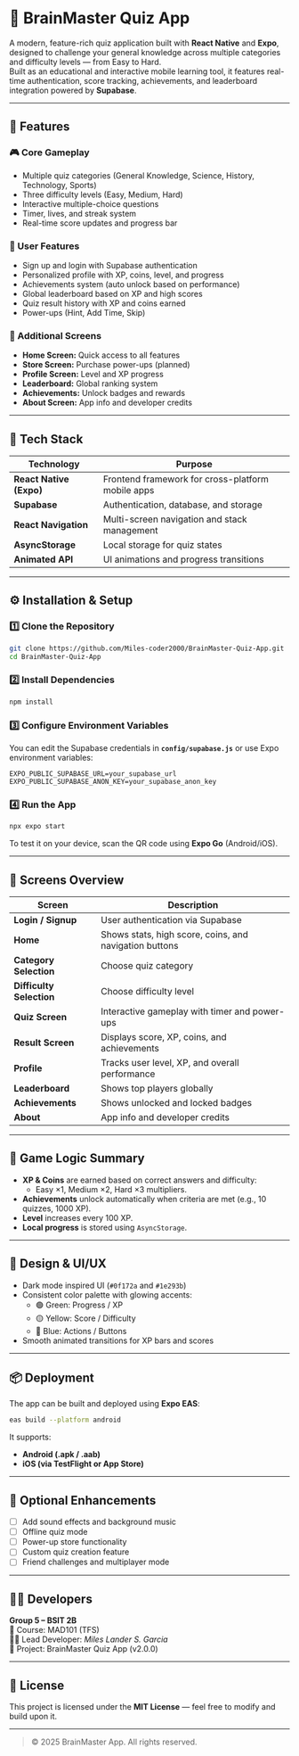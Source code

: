 # 🧠 BrainMaster Quiz App

A modern, feature-rich quiz application built with **React Native** and **Expo**, designed to challenge your general knowledge across multiple categories and difficulty levels — from Easy to Hard.  
Built as an educational and interactive mobile learning tool, it features real-time authentication, score tracking, achievements, and leaderboard integration powered by **Supabase**.

---

## 🚀 Features

### 🎮 Core Gameplay
- Multiple quiz categories (General Knowledge, Science, History, Technology, Sports)
- Three difficulty levels (Easy, Medium, Hard)
- Interactive multiple-choice questions
- Timer, lives, and streak system
- Real-time score updates and progress bar

### 🧍 User Features
- Sign up and login with Supabase authentication
- Personalized profile with XP, coins, level, and progress
- Achievements system (auto unlock based on performance)
- Global leaderboard based on XP and high scores
- Quiz result history with XP and coins earned
- Power-ups (Hint, Add Time, Skip)

### 🏪 Additional Screens
- **Home Screen:** Quick access to all features
- **Store Screen:** Purchase power-ups (planned)
- **Profile Screen:** Level and XP progress
- **Leaderboard:** Global ranking system
- **Achievements:** Unlock badges and rewards
- **About Screen:** App info and developer credits

---

## 🧩 Tech Stack

| Technology | Purpose |
|-------------|----------|
| **React Native (Expo)** | Frontend framework for cross-platform mobile apps |
| **Supabase** | Authentication, database, and storage |
| **React Navigation** | Multi-screen navigation and stack management |
| **AsyncStorage** | Local storage for quiz states |
| **Animated API** | UI animations and progress transitions |

---

## ⚙️ Installation & Setup

### 1️⃣ Clone the Repository
```bash
git clone https://github.com/Miles-coder2000/BrainMaster-Quiz-App.git
cd BrainMaster-Quiz-App
```

### 2️⃣ Install Dependencies
```bash
npm install
```

### 3️⃣ Configure Environment Variables
You can edit the Supabase credentials in **`config/supabase.js`** or use Expo environment variables:

```env
EXPO_PUBLIC_SUPABASE_URL=your_supabase_url
EXPO_PUBLIC_SUPABASE_ANON_KEY=your_supabase_anon_key
```

### 4️⃣ Run the App
```bash
npx expo start
```

To test it on your device, scan the QR code using **Expo Go** (Android/iOS).

---

## 📱 Screens Overview

| Screen | Description |
|--------|--------------|
| **Login / Signup** | User authentication via Supabase |
| **Home** | Shows stats, high score, coins, and navigation buttons |
| **Category Selection** | Choose quiz category |
| **Difficulty Selection** | Choose difficulty level |
| **Quiz Screen** | Interactive gameplay with timer and power-ups |
| **Result Screen** | Displays score, XP, coins, and achievements |
| **Profile** | Tracks user level, XP, and overall performance |
| **Leaderboard** | Shows top players globally |
| **Achievements** | Shows unlocked and locked badges |
| **About** | App info and developer credits |

---

## 🧠 Game Logic Summary

- **XP & Coins** are earned based on correct answers and difficulty:
  - Easy ×1, Medium ×2, Hard ×3 multipliers.
- **Achievements** unlock automatically when criteria are met (e.g., 10 quizzes, 1000 XP).
- **Level** increases every 100 XP.
- **Local progress** is stored using `AsyncStorage`.

---

## 🎨 Design & UI/UX

- Dark mode inspired UI (`#0f172a` and `#1e293b`)
- Consistent color palette with glowing accents:
  - 🟢 Green: Progress / XP
  - 🟡 Yellow: Score / Difficulty
  - 🔵 Blue: Actions / Buttons
- Smooth animated transitions for XP bars and scores

---

## 📦 Deployment

The app can be built and deployed using **Expo EAS**:

```bash
eas build --platform android
```

It supports:
- **Android (.apk / .aab)**
- **iOS (via TestFlight or App Store)**

---

## 🌟 Optional Enhancements

- [ ] Add sound effects and background music  
- [ ] Offline quiz mode  
- [ ] Power-up store functionality  
- [ ] Custom quiz creation feature  
- [ ] Friend challenges and multiplayer mode  

---

## 👩‍💻 Developers

**Group 5 – BSIT 2B**  
📘 Course: MAD101 (TFS)  
🧑‍💻 Lead Developer: *Miles Lander S. Garcia*  
🧠 Project: BrainMaster Quiz App (v2.0.0)

---

## 📄 License

This project is licensed under the **MIT License** — feel free to modify and build upon it.

---

> © 2025 BrainMaster App. All rights reserved.
